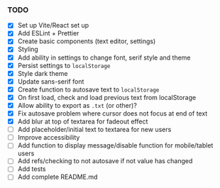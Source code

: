 ### TODO

- [x] Set up Vite/React set up
- [x] Add ESLint + Prettier
- [x] Create basic components (text editor, settings)
- [x] Styling
- [x] Add ability in settings to change font, serif style and theme
- [x] Persist settings to `localStorage`
- [x] Style dark theme
- [x] Update sans-serif font
- [x] Create function to autosave text to `localStorage`
- [x] On first load, check and load previous text from localStorage
- [x] Allow ability to export as `.txt` (or other)?
- [x] Fix autosave problem where cursor does not focus at end of text
- [x] Add blur at top of textarea for fadeout effect
- [ ] Add placeholder/initial text to textarea for new users
- [ ] Improve accessibility
- [ ] Add function to display message/disable function for mobile/tablet users
- [ ] Add refs/checking to not autosave if not value has changed
- [ ] Add tests
- [ ] Add complete README.md
